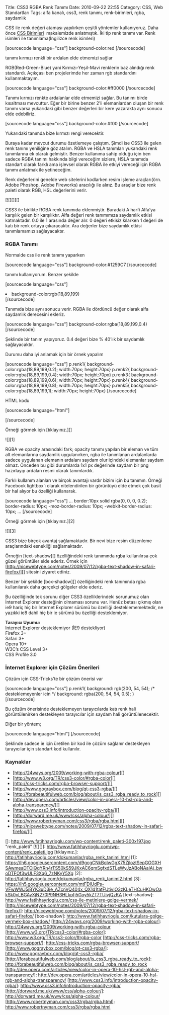 Title: CSS3 RGBA Renk Tanımı
Date: 2010-09-22 22:55
Category: CSS, Web Standartları
Tags: alfa kanalı, css3, renk tanımı, renk-birimleri, rgba, saydamlık

CSS ile renk değeri ataması yapılırken çeşitli yöntemler kullanıyoruz.
Daha önce [CSS Birimleri][]  makalemizde anlatmıştık. İki tip renk
tanımı var. Renk isimleri ile tanımlama(İngilizce renk isimleri)

[sourcecode language="css"] background-color:red [/sourcecode]

tanımı kırmızı renkli bir ardalan elde etmemizi sağlar

RGB(Red-Green-Blue) yani Kırmızı-Yeşil-Mavi renklerin baz alındığı renk
standardı. Açıkçası ben projelerimde her zaman rgb standardını
kullanmaktayım.

[sourcecode language="css"] background-color:#ff0000 [/sourcecode]

Tanımı kırmızı renkte ardalanlar elde etmemizi sağlar. Bu tanımı birde
kısaltması mevcuttur. Eğer bir birine benzer 2’li elemanlardan oluşan
bir renk tanımı varsa yukarıdaki gibi benzer değerleri bir kere
yazarakta aynı sonucu elde edebiliriz.

[sourcecode language="css"] background-color:#f00 [/sourcecode]

Yukarıdaki tanımda bize kırmızı rengi verecektir.

Buraya kadar mevcut durumu özetlemeye çalıştım. Şimdi ise CSS3 ile gelen
renk tanımı yeniliğine göz atalım. RGBA ve HSLA tanımları yukarıdaki
renk tanımlarına ek olarak gelmiştir. Benzer kullanıma sahip olduğu için
ben sadece RGBA tanımı hakkında bilgi vereceğim sizlere, HSLA tanımıda
standart olarak farklı ama işlevsel olarak RGBA ile etkiyi vereceği için
RGBA tanımı anlatmak ile yetineceğim.

Renk değerlerini genelde web sitelerini kodlarken resim işleme
araçları(örn. Adobe Phoshop, Adobe Fireworks) aracılığı ile alırız. Bu
araçlar bize renk paleti olarak RGB, HSL değerlerini verir.

[![][]][]

CSS3 ile birlikte RGBA renk tanımıda eklenmiştir. Buradaki A harfi
Alfa’ya karşılık gelen bir karşılıktır. Alfa değeri renk tanımımıza
saydamlık etkisi katmaktadır. 0.0 ile 1 arasında değer alır. 0 değeri
etkisiz kılarken 1 değeri de katı bir renk ortaya çıkaracaktır. Ara
değerler bize saydamlık etkisi tanımlamamızı sağlayacaktır.

### RGBA Tanımı

Normalde css ile renk tanımı yaparken

[sourcecode language="css"] background-color:#1259C7 [/sourcecode]

tanımı kullanıyorum. Benzer şekilde

[sourcecode language="css"] <li>background-color:rgb(18,89,199)</li>
[/sourcecode]

Tanımıda bize aynı sonucu verir. RGBA ile dördüncü değer olarak alfa
saydamlık derecesini ekleriz.

[sourcecode language="css"] background-color:rgba(18,89,199,0.4)
[/sourcecode]

Şeklinde bir tanım yapıyoruz. 0.4 değeri bize % 40’lık bir saydamlık
sağlayacaktır.

Durumu daha iyi anlamak için bir örnek yapalım

[sourcecode language="css"] p.renk1{
background-color:rgba(18,89,199,0.2); width:70px; height:70px} p.renk2{
background-color:rgba(18,89,199,0.4); width:70px; height:70px} p.renk3{
background-color:rgba(18,89,199,0.6); width:70px; height:70px} p.renk4{
background-color:rgba(18,89,199,0.8); width:70px; height:70px} p.renk5{
background-color:rgba(18,89,199,1); width:70px; height:70px}
[/sourcecode]

HTML kodu

[sourcecode language="html"] <p class="renk1"></p> <p
class="renk2"></p> <p class="renk3"></p> <p
class="renk4"></p> <p class="renk5"></p> [/sourcecode]

Örneği görmek için [tıklayınız.][]

![][1]

RGBA ve opacity arasındaki fark; opacity tanımı yapılan bir eleman ve
tüm alt elemanlarına saydamlık uygulanırken, rgba ile tanımlanan
ardalanlarda sadece uygulanan elemanın ardalanı saydam olur içindeki
elemanlar saydam olmaz. Önceden bu gibi durumlarda 1x1 px değerinde
saydam bir png hazırlayıp ardalan resmi olarak tanımlardık.

Farklı kullanım alanları ve birçok avantajı vardır bizim için bu
tanımın. Örneği Facebook lightbox’ı olarak nitelendirilen bir görüntüyü
elde etmek çok basit bir hal alıyor bu özelliği kullanarak.

[sourcecode language="css"] ... border:10px solid rgba(0, 0, 0, 0.2);
border-radius: 10px; -moz-border-radius: 10px; -webkit-border-radius:
10px; ... [/sourcecode]

Örneği görmek için [tıklayınız.][2]

![][3]

CSS3 bize birçok avantaj sağlamaktadır. Bir nevi bize resim düzenleme
araçlarındaki esnekliği sağlamaktadır.

Örneğin [text-shadow][] özelliğindeki renk tanımında rgba kullanılırsa
çok güzel görüntüler elde ederiz. Örnek için
[http://nicewebtype.com/notes/2009/07/12/rgba-text-shadow-in-safari-firefox/][]
sitesini ziyaret ediniz.

Benzer bir şekilde [box-shadow][] özelliğindeki renk tanımında rgba
kullanılarak daha gerçekçi gölgeler elde ederiz.

Bu özelliğinde tek sorunu diğer CSS3 özelliklerindeki sorunumuz olan
İnternet Explorer desteğinin olmaması sorunu var. Henüz betası çıkmış
olan ie9 hariç hiç bir İnternet Explorer sürümü bu özelliği
desteklememektedir, ne yazıkki ie8 dahil hiç bir ie sürümü bu özelliği
desteklemiyor.

**Tarayıcı Uyumu:**  
Internet Explorer desteklemiyor (İE9 destekliyor)  
Firefox 3+  
Safari 3+  
Opera 10+  
W3C’s CSS Level 3+  
CSS Profile 3.0

### İnternet Explorer için Çözüm Önerileri

Çözüm için CSS-Tricks’te bir çözüm önerisi var

[sourcecode language="css"] p.renk1{ background: rgb(200, 54, 54); /*
desteklemeyenler icin */ background: rgba(200, 54, 54, 0.5); }
[/sourcecode]

Bu çözüm önerisinde desteklemeyen tarayıcılarda katı renk hali
görüntülenirken destekleyen tarayıcılar için saydam hali
görüntülenecektir.

Diğer bir yöntem;

[sourcecode language="html"] <!--[if IE]> <style type="text/css">
.color-block { background:transparent;
filter:progid:DXImageTransform.Microsoft.gradient(startColorstr=#99000050,endColorstr=#99000050);
zoom: 1; } </style> <![endif]--> [/sourcecode]

Şeklinde sadece ie için üretilen bir kod ile çözüm sağlanır destekleyen
tarayıcılar için standart kod kullanılır.

### Kaynaklar

-   [http://24ways.org/2009/working-with-rgba-colour][]
-   [http://www.w3.org/TR/css3-color/#rgba-color][]
-   [http://css-tricks.com/rgba-browser-support/][]
-   [http://www.gograybox.com/blog/qt-css3-rgba/][]
-   [http://forabeautifulweb.com/blog/about/is_css3_rgba_ready_to_rock][]
-   [http://dev.opera.com/articles/view/color-in-opera-10-hsl-rgb-and-alpha-transparency/][]
-   [http://www.css3.info/introduction-opacity-rgba/][]
-   [http://dorward.me.uk/www/css/alpha-colour/][]
-   [http://www.robertnyman.com/css3/rgba/rgba.html][]
-   [http://nicewebtype.com/notes/2009/07/12/rgba-text-shadow-in-safari-firefox/][]

</p>

  [CSS Birimleri]: http://www.fatihhayrioglu.com/css-birimleri/
  []: http://www.fatihhayrioglu.com/wp-content/renk_paleti-300x197.jpg
    "renk_paleti"
  [![][]]: http://www.fatihhayrioglu.com/wp-content/renk_paleti.jpg
  [tıklayınız.]: http://fatihhayrioglu.com/dokumanlar/rgba_renk_tanimi.html
  [1]: https://lh6.googleusercontent.com/d9gcgCNkBoIwGgX75ZjloztSepGOGXHSAwmeaDTOlQqYRn4rTS50kS59JKxAC6qmSgfxdSTLeWyJzABoNAaIAj_bwoDTFOf3wULF3Xq6_7zNKyY5Xg
  [2]: http://fatihhayrioglu.com/dokumanlar/rgba_renk_tanimi2.html
  [3]: https://lh5.googleusercontent.com/mtFDIUdPs-VFwWWJ5jBYK3uD3je_AZcnVQ404x_QX1d1tatFUtivIO3zKLeTHCuHKOwOakSk0vLBGAyXjN270P9NH3HLkpfj5Goy5kZT7TUivjQzKA
  [text-shadow]: http://www.fatihhayrioglu.com/css-ile-metinlere-golge-vermek/
  [http://nicewebtype.com/notes/2009/07/12/rgba-text-shadow-in-safari-firefox/]:
    http://nicewebtype.com/notes/2009/07/12/rgba-text-shadow-in-safari-firefox/
  [box-shadow]: http://www.fatihhayrioglu.com/kutulara-golge-vermek-box-shadow/
  [http://24ways.org/2009/working-with-rgba-colour]: http://24ways.org/2009/working-with-rgba-colour
  [http://www.w3.org/TR/css3-color/#rgba-color]: http://www.w3.org/TR/css3-color/#rgba-color
  [http://css-tricks.com/rgba-browser-support/]: http://css-tricks.com/rgba-browser-support/
  [http://www.gograybox.com/blog/qt-css3-rgba/]: http://www.gograybox.com/blog/qt-css3-rgba/
  [http://forabeautifulweb.com/blog/about/is_css3_rgba_ready_to_rock]:
    http://forabeautifulweb.com/blog/about/is_css3_rgba_ready_to_rock
  [http://dev.opera.com/articles/view/color-in-opera-10-hsl-rgb-and-alpha-transparency/]:
    http://dev.opera.com/articles/view/color-in-opera-10-hsl-rgb-and-alpha-transparency/
  [http://www.css3.info/introduction-opacity-rgba/]: http://www.css3.info/introduction-opacity-rgba/
  [http://dorward.me.uk/www/css/alpha-colour/]: http://dorward.me.uk/www/css/alpha-colour/
  [http://www.robertnyman.com/css3/rgba/rgba.html]: http://www.robertnyman.com/css3/rgba/rgba.html
